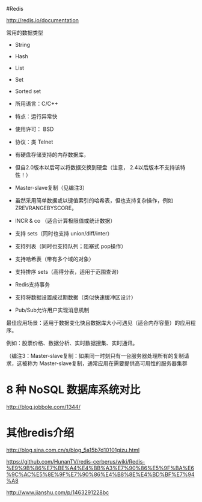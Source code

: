#Redis

http://redis.io/documentation

常用的数据类型
- String
- Hash
- List
- Set
- Sorted set

- 所用语言：C/C++
- 特点：运行异常快
- 使用许可： BSD
- 协议：类 Telnet
- 有硬盘存储支持的内存数据库，
- 但自2.0版本以后可以将数据交换到硬盘（注意， 2.4以后版本不支持该特性！）
- Master-slave复制（见编注3）
- 虽然采用简单数据或以键值索引的哈希表，但也支持复杂操作，例如 ZREVRANGEBYSCORE。
- INCR & co （适合计算极限值或统计数据）
- 支持 sets（同时也支持 union/diff/inter）
- 支持列表（同时也支持队列；阻塞式 pop操作）
- 支持哈希表（带有多个域的对象）
- 支持排序 sets（高得分表，适用于范围查询）
- Redis支持事务
- 支持将数据设置成过期数据（类似快速缓冲区设计）
- Pub/Sub允许用户实现消息机制
 

最佳应用场景：适用于数据变化快且数据库大小可遇见（适合内存容量）的应用程序。

例如：股票价格、数据分析、实时数据搜集、实时通讯。

（编注3：Master-slave复制：如果同一时刻只有一台服务器处理所有的复制请求，这被称为 Master-slave复制，通常应用在需要提供高可用性的服务器集群


# 8 种 NoSQL 数据库系统对比

http://blog.jobbole.com/1344/

# 其他redis介绍

http://blog.sina.com.cn/s/blog_5a15b7d10101gizu.html

https://github.com/HunanTV/redis-cerberus/wiki/Redis-%E9%9B%86%E7%BE%A4%E4%BB%A3%E7%90%86%E5%9F%BA%E6%9C%AC%E5%8E%9F%E7%90%86%E4%B8%8E%E4%BD%BF%E7%94%A8

http://www.jianshu.com/p/1463291228bc
